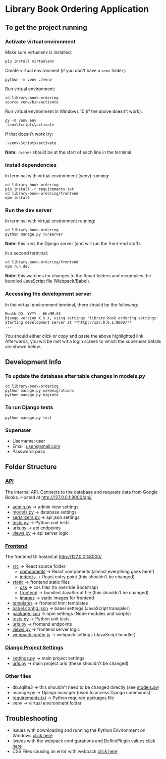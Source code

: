 # Library Book Ordering Application

## To get the project running

### Activate virtual environment
Make sure virtualenv is installed:
```
pip install virtualenv
```

Create virtual environment (if you don't have a `venv` folder):
```
python -m venv ./venv
```

Run virtual environment:
```
cd library-book-ordering
source venv/bin/activate
```
Run virtual environment in Windows 10 
(if the above doesn't work):
```
py -m venv env
.\env\Scripts\activate
```

If that doesn't work try:
```
.\venv\Scripts\activate
```

**Note:** `(venv)` should be at the start of each line in the terminal.

### Install dependencies
In terminal with virtual environment (venv) running:
```
cd library-book-ordering
pip install -r requirements.txt
cd library-book-ordering/frontend
npm install
```

### Run the dev server
In terminal with virtual environment running:
```
cd library-book-ordering
python manage.py runserver
```
**Note:** this runs the Django server (and will run the front-end stuff).

In a second terminal:
```
cd library-book-ordering/frontend
npm run dev
```
**Note:** this watches for changes to the React folders and recompiles the bundled JavaScript file (Webpack/Babel).

### Accessing the development server
In the virtual environment terminal, there should be the following:
```
Month DD, YYYY - HH:MM:SS
Django version X.X.X, using settings 'library_book_ordering.settings'
Starting development server at **http://127.0.0.1:8000/**
...
```
You should either click or copy and paste the above highlighted link.
Afterwards, you will be met wit a login screen to which the superuser details are shown below.

## Development Info

### To update the database after table changes in models.py
```
cd library-book-ordering
python manage.py makemigrations
python manage.py migrate
```

### To run Django tests
```
python manage.py test
```

### Superuser
- Username: user
- Email: user@email.com
- Password: pass

## Folder Structure
### [API](./api/)
The internal API. Connects to the database and requests data from Google Books. Hosted at http://127.0.0.1:8000/api/

- [admin.py](./api/admin.py) -> admin view settings
- [models.py](./api/models.py) -> database settings
- [serializers.py](./api/serializers.py) -> api json settings
- [tests.py](./api/tests.py) -> Python unit tests
- [urls.py](./api/urls.py) -> api endpoints
- [views.py](./api/views.py) -> api server logic

### [Frontend](./frontend/)
The frontend UI hosted at http://127.0.0.1:8000/
- [src](./frontend/src/) -> React source folder
    - [components](./frontend/src/components/) -> React components (almost everything goes here!)
    - [index.js](./frontend/src/index.js) -> React entry point (this shouldn't be changed)
- [static](./frontend/src/static/) -> frontend static files
    - [css](./frontend/src/static/css) -> css files (to override Bootstrap)
    - [frontend](./frontend/src/static/frontend) -> bundled JavaScript file (this shouldn't be changed)
    - [images](./frontend/src/static/images) -> static images for frontend
- [templates](./frontend/templates/frontend/) -> frontend html templates
- [babel.config.json](./frontend/babel.config.json) -> babel settings (JavaScript transpiler)
- [package.json](./frontend/package.json) -> npm settings (Node modules and scripts)
- [tests.py](./frontend/tests.py) -> Python unit tests
- [urls.py](./frontend/urls.py) -> frontend endpoints
- [views.py](./frontend/views.py) -> frontend server logic
- [webpack.config.js](./frontend/webpack.config.js) -> webpack settings (JavaScript bundler)


### [Django Project Settings](./library_book_ordering/)
- [settings.py](./library_book_ordering/settings.py) -> main project settings
- [urls.py](./library_book_ordering/urls.py) -> main project urls (these shouldn't be changed)

### Other files
- db.sqlite3 -> this shouldn't need to be changed directly (see [models.py](./api/models.py))
- manage.py -> Django manager (used to access Django commands)
- [requirements.txt](./requirements.txt) -> Python required packages file
- venv -> virtual environment folder

## Troubleshooting
- Issues with downloading and running the Python Environment on Windows [click here](https://stackoverflow.com/questions/54312543/activate-venv-python-3-7-2-for-windows)
- Issues with the webpack configurations and DefinePlugin values [click here](https://stackoverflow.com/questions/66772358/webpack-warning-warning-in-defineplugin-conflicting-values-for-process-env-no)
- CSS Files causing an error with webpack [click here]( https://stackoverflow.com/questions/55652077/css-file-causing-error-in-react-webpack-configuration)